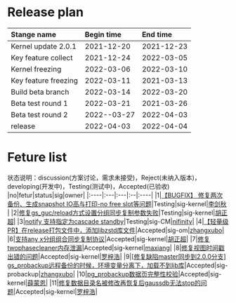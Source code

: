 # Release plan
|Stange name|Begin time|End time|
|:----------|:---------|:-------|
|Kernel update 2.0.1|2021-12-20|2021-12-23|
|Key feature collect|2021-12-24|2022-03-05|
|Kernel freezing|2022-03-06|2022-03-10|
|Key feature freezing|2022-03-11|2021-03-13|
|Build beta branch|2022-03-14|2022-03-20|
|Beta test round 1|2022-03-21|2021-03-26|
|Beta test round 2|2022--03-27|2022-04-03|
|release|2022-04-03|2022-04-04|

# Feture list
状态说明：discussion(方案讨论，需求未接受)，Reject(未纳入版本)，developing(开发中)，Testing(测试中)，Accepted(已验收)
|no|fetur|status|sig|owner|
|:----|:---|:---|:--|:----|
|1|[【BUGFIX】 修复两次备份、生成snapshot IO高与打印-no free slot等问题](https://gitee.com/opengauss/openGauss-server/commit/f927083841aa42de2740e4a83f20fbbf9875681d)|Testing|sig-kernel|[李剑秋](https://gitee.com/li_jianqiu) |
|2|[修复gs_guc/reload方式设置分组同步复制参数失败](https://gitee.com/opengauss/openGauss-server/commit/ef7949c398a5e77de0d599ebc6c794d77be30191)|Testing|sig-kernel|[胡正超](https://gitee.com/gentle_hu)|
|3|[notify 支持指定为cascade standby](https://gitee.com/opengauss/openGauss-server/commit/7344c836011064a4b034e309b7fee40fcd16a35a)|Testing|sig-CM|[nifinity](https://gitee.com/nifinity)|
|4|[【轻量级PR】在release打包文件中，添加libzstd库文件](https://gitee.com/opengauss/openGauss-server/commit/1db5ddc8f91d97cf2f014ddcdaa6b82ff4d6f95d)|Accepted|sig-om|[zhangxubo](https://gitee.com/zhang_xubo)|
|6|[支持any x分组组合同步复制协议](https://gitee.com/opengauss/openGauss-server/commit/ee99c06af33346d7d66ba6b201a665ab4c49d870)|Accepted|sig-kernel|[胡正超](https://gitee.com/gentle_hu)|
|7|[修复twophasecleaner内存泄漏](https://gitee.com/opengauss/openGauss-server/commit/7ed416426a01044e9e469a64b6496d8ae15471bb)|Accepted|sig-kernel|[maxiang](https://gitee.com/Xiao__Ma)|
|8|[修复视图时间戳出错的问题](https://gitee.com/opengauss/openGauss-server/commit/c3b98cd0849f4aec3e3ed8fea51bfe5e26e759f3)|Accepted|sig-kernel|[罗梓浩](https://gitee.com/luo_zihao5524)|
|9|[[修复缺陷master同步到2.0.0分支\] gs_probackup远程备份的时候，环境变量分离下，加载不到lib库](https://gitee.com/opengauss/openGauss-server/commit/f5e1bf0ef763f0e4362d5ff5f9304daff3fe395d)|Accepted|sig-probackup|[zhangxubo](https://gitee.com/zhang_xubo)|
|10|[pg_probackup数据页完整性校验](https://gitee.com/opengauss/openGauss-server/commit/55986704fc90e960271896d4887d473b6a5eee80)|Accepted|sig-kernel|[薛蒙恩](https://gitee.com/xue_meng_en)|
|11|[修复数据目录名被修改再恢复后gaussdb无法stop的问题](https://gitee.com/opengauss/openGauss-server/commit/ce5358b2dc5ec8f4204b597978403de2d8ce8c1b)|Accepted|sig-kernel|[罗梓浩](https://gitee.com/luo_zihao5524)|

